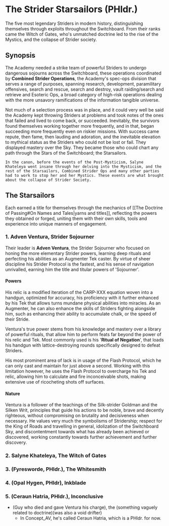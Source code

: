 # The Strider Starsailors (PHldr.)
The five most legendary Striders in modern history, distinguishing themselves through exploits throughout the Switchboard. From their ranks came the Witch of Gates, who's unmatched doctrine led to the rise of the Mystics, and the collapse of Strider society. 

## Synopsis
The Academy needed a strike team of powerful Striders to undergo dangerous sojourns across the Switchboard, these operations coordinated by **Combined Strider Operations**, the Academy's spec-ops division that serves a range of purposes, spanning research, development, paramilitary offensives, search and rescue, search and destroy, vault raiding/search and retrieve and Esoteric Ops, a broad category of high-risk operations dealing with the more unsavory ramifications of the information tangible universe. 

Not much of a selection process was in place, and it could very well be said the Academy kept throwing Striders at problems and took notes of the ones that failed and lived to come back, or succeeded. Inevitably, the survivors found themselves working together more frequently, and in that, began succeeding more frequently even on riskier missions. With success came repute, then fame, then lauding and adoration, and the inevitable elevation to mythical status as the Striders who could not be lost or fail. They displayed mastery over the Sky. They became those who could chart any path through the Stars of the Switchboard; the Starsailors.

	In the canon, before the events of the Post-Mysticism, Salyne Khateleya went insane through her delving into the Mysticism, and the rest of the Starsailors, Combined Strider Ops and many other parties had to work to stop her and her Mystics. These events are what brought about the collapse of Strider Society.  

## The Starsailors
Each earned a title for themselves through the mechanics of [[The Doctrine of Passing#On Names and Tales|yarns and titles]], reflecting the powers they obtained or forged, uniting them with their own skills, tools and experience into unique manners of engagement.

### 1. Adven Ventura, Strider Sojourner
Their leader is **Adven Ventura**, the Strider Sojourner who focused on honing the more elementary Strider powers, learning deep rituals and perfecting his abilities as an Augmenter Tek caster. By virtue of sheer discipline his Strider Protocol is the fastest, and his sense of navigation unrivalled, earning him the title and titular powers of 'Sojourner'. 

#### Powers
His relic is a modified iteration of the CARP-XXX equation woven into a handgun, optimized for accuracy, his proficiency with it further enhanced by his Tek that allows turns mundane physical abilities into miracles. As an Augmenter, he can also enhance the skills of Striders fighting alongside him, such as enhancing their ability to accumulate chalk, or the speed of their Stride.

Ventura's true power stems from his knowledge and mastery over a library of powerful rituals, that allow him to perform feats far beyond the power of his relic and Tek. Most commonly used is his '**Ritual of Negation**', that loads his handgun with lattice-destroying rounds specifically designed to defeat Striders.

His most prominent area of lack is in usage of the Flash Protocol, which he can only cast and maintain for just above a second. Working with this limitation however, he uses the Flash Protocol to overcharge his Tek and relic, allowing him to calculate and fire inconceivable shots, making extensive use of ricocheting shots off surfaces.

#### Nature
Ventura is a follower of the teachings of the Silk-strider Goldman and the Silken Writ, principles that guide his actions to be noble, brave and decently righteous, without compromising on brutality and decisiveness when necessary. He values very much the symbolisms of Stridership; respect for the King of Roads and travelling in general, idolization of the Switchboard Sky, and discontentment towards what has already been achieved or discovered, working constantly towards further achievement and further discovery. 

### 2. Salyne Khateleya, The Witch of Gates
### 3. (Fyresworde, PHldr.), The Whitesmith
### 4. (Opal Hygen, PHldr), Inkblade
### 5. (Ceraun Hatria, PHldr.), Inconclusive
- (Guy who died and gave Ventura his charge), the (something vaguely related to doctrine)(was also a void drifter)
	- In Concept_AV, he's called Ceraun Hatria, which is a PHldr. for now.
